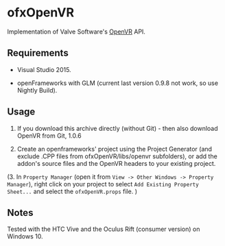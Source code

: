 ofxOpenVR 
====================
Implementation of Valve Software's [OpenVR](https://github.com/ValveSoftware/openvr) API.


## Requirements

* Visual Studio 2015.

* openFrameworks with GLM (current last version 0.9.8 not work, so use Nightly Build).


## Usage
1. If you download this archive directly (without Git) - then also download OpenVR from Git, 1.0.6

2. Create an openframeworks' project using the Project Generator (and exclude .CPP files from ofxOpenVR/libs/openvr subfolders), or add the addon's source files and the OpenVR headers to your existing project.

(3. In `Property Manager` (open it from `View -> Other Windows -> Property Manager`), right click on your project to select `Add Existing Property Sheet...` and select the `ofxOpenVR.props` file. )

## Notes
Tested with the HTC Vive and the Oculus Rift (consumer version) on Windows 10.

